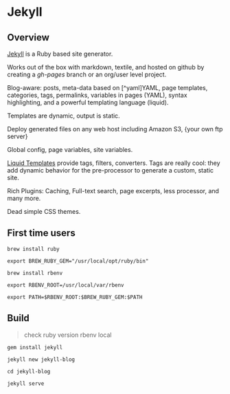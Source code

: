 # Jekyll

## Overview
[Jekyll](http://jekyllrb.com) is a Ruby based site generator.

Works out of the box with markdown, textile, and hosted on github by creating a _gh-pages_ branch or an org/user level project.

Blog-aware: posts, meta-data based on [^yaml]YAML, page templates, categories, tags, permalinks, variables in pages (YAML), syntax highlighting, and a powerful templating language (liquid).

Templates are dynamic, output is static.

Deploy generated files on any web host including Amazon S3, {your own ftp server}

Global config, page variables, site variables.

[Liquid Templates](https://github.com/Shopify/liquid) provide tags, filters, converters. Tags are really cool: they add dynamic behavior for the pre-processor to generate a custom, static site.

Rich Plugins: Caching, Full-text search, page excerpts, less processor, and many more.

Dead simple CSS themes.

## First time users

    brew install ruby

    export BREW_RUBY_GEM="/usr/local/opt/ruby/bin"

    brew install rbenv

    export RBENV_ROOT=/usr/local/var/rbenv

    export PATH=$RBENV_ROOT:$BREW_RUBY_GEM:$PATH

## Build

> check ruby version
    rbenv local

    gem install jekyll

    jekyll new jekyll-blog

    cd jekyll-blog

    jekyll serve








